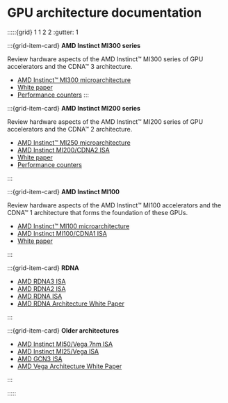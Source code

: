 <head>
  <meta charset="UTF-8">
  <meta name="description" content="GPU architecture">
  <meta name="keywords" content="GPU architecture, architecture support, MI200, MI250, RDNA,
  MI100, AMD Instinct">
</head>

# GPU architecture documentation

:::::{grid} 1 1 2 2
:gutter: 1

:::{grid-item-card}
**AMD Instinct MI300 series**

Review hardware aspects of the AMD Instinct™ MI300 series of GPU accelerators and the CDNA™ 3
architecture.

* [AMD Instinct™ MI300 microarchitecture](./gpu-arch/mi300.md)
* [White paper](https://www.amd.com/content/dam/amd/en/documents/instinct-tech-docs/white-papers/amd-cdna-3-white-paper.pdf)
* [Performance counters](./gpu-arch/mi300-mi200-performance-counters.rst)
:::

:::{grid-item-card}
**AMD Instinct MI200 series**

Review hardware aspects of the AMD Instinct™ MI200 series of GPU accelerators and the CDNA™ 2
architecture.

* [AMD Instinct™ MI250 microarchitecture](./gpu-arch/mi250.md)
* [AMD Instinct MI200/CDNA2 ISA](https://www.amd.com/system/files/TechDocs/instinct-mi200-cdna2-instruction-set-architecture.pdf)
* [White paper](https://www.amd.com/system/files/documents/amd-cdna2-white-paper.pdf)
* [Performance counters](./gpu-arch/mi300-mi200-performance-counters.rst)

:::

:::{grid-item-card}
**AMD Instinct MI100**

Review hardware aspects of the AMD Instinct™ MI100 accelerators and the CDNA™ 1 architecture that
forms the foundation of these GPUs.

* [AMD Instinct™ MI100 microarchitecture](./gpu-arch/mi100.md)
* [AMD Instinct MI100/CDNA1 ISA](https://www.amd.com/system/files/TechDocs/instinct-mi100-cdna1-shader-instruction-set-architecture%C2%A0.pdf)
* [White paper](https://www.amd.com/system/files/documents/amd-cdna-whitepaper.pdf)

:::

:::{grid-item-card}
**RDNA**

* [AMD RDNA3 ISA](https://www.amd.com/system/files/TechDocs/rdna3-shader-instruction-set-architecture-feb-2023_0.pdf)
* [AMD RDNA2 ISA](https://www.amd.com/system/files/TechDocs/rdna2-shader-instruction-set-architecture.pdf)
* [AMD RDNA ISA](https://www.amd.com/system/files/TechDocs/rdna-shader-instruction-set-architecture.pdf)
* [AMD RDNA Architecture White Paper](https://www.amd.com/system/files/documents/rdna-whitepaper.pdf)

:::

:::{grid-item-card}
**Older architectures**

* [AMD Instinct MI50/Vega 7nm ISA](https://www.amd.com/system/files/TechDocs/vega-7nm-shader-instruction-set-architecture.pdf)
* [AMD Instinct MI25/Vega ISA](https://www.amd.com/system/files/TechDocs/vega-shader-instruction-set-architecture.pdf)
* [AMD GCN3 ISA](https://www.amd.com/system/files/TechDocs/gcn3-instruction-set-architecture.pdf)
* [AMD Vega Architecture White Paper](https://en.wikichip.org/w/images/a/a1/vega-whitepaper.pdf)

:::

:::::
